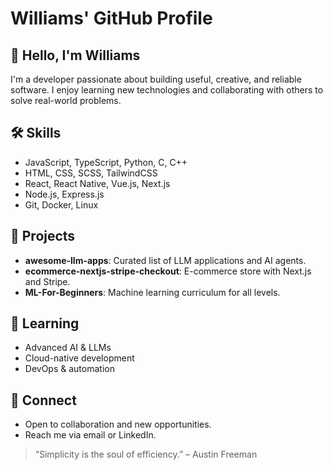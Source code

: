 # Williams' GitHub Profile

## 👋 Hello, I'm Williams

I'm a developer passionate about building useful, creative, and reliable software. I enjoy learning new technologies and collaborating with others to solve real-world problems.

## 🛠️ Skills

- JavaScript, TypeScript, Python, C, C++
- HTML, CSS, SCSS, TailwindCSS
- React, React Native, Vue.js, Next.js
- Node.js, Express.js
- Git, Docker, Linux

## 🚀 Projects

- **awesome-llm-apps**: Curated list of LLM applications and AI agents.
- **ecommerce-nextjs-stripe-checkout**: E-commerce store with Next.js and Stripe.
- **ML-For-Beginners**: Machine learning curriculum for all levels.

## 🌱 Learning

- Advanced AI & LLMs
- Cloud-native development
- DevOps & automation

## 🤝 Connect

- Open to collaboration and new opportunities.
- Reach me via email or LinkedIn.

> “Simplicity is the soul of efficiency.” – Austin Freeman
